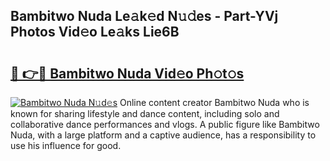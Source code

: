 ## Bambitwo Nuda Le𝚊k𝚎d N𝚞𝚍es - Part-YVj Photos Vid𝚎o Le𝚊ks Lie6B

# <h2><a href="http://fbc0rva.evod.top/?m=Bambitwo+Nuda">🔗 👉🔴 Bambitwo Nuda Vid𝚎o Ph𝚘t𝚘s</a></h2>

[![Bambitwo Nuda N𝚞d𝚎s](https://i.imgur.com/8V9OHl7.gif)](http://fbc0rva.evod.top/?m=Bambitwo+Nuda)
Online content creator Bambitwo Nuda who is known for sharing lifestyle and dance content, including solo and collaborative dance performances and vlogs. A public figure like Bambitwo Nuda, with a large platform and a captive audience, has a responsibility to use his influence for good. 
